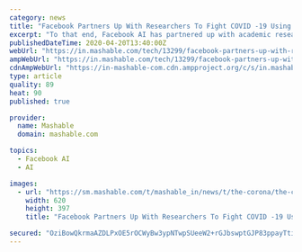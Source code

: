 ```yaml
---
category: news
title: "Facebook Partners Up With Researchers To Fight COVID -19 Using AI"
excerpt: "To that end, Facebook AI has partnered up with academic researchers and other experts on a slew of ... Facebook has also partnered up with the Mila research institute in Montreal to share predictive, causal, and decision algorithms to effectively analyze clinical data. Facebook says it’s important for public health experts to understand ..."
publishedDateTime: 2020-04-20T13:40:00Z
webUrl: "https://in.mashable.com/tech/13299/facebook-partners-up-with-researchers-to-fight-covid-19-using-ai"
ampWebUrl: "https://in.mashable.com/tech/13299/facebook-partners-up-with-researchers-to-fight-covid-19-using-ai?amp=1"
cdnAmpWebUrl: "https://in-mashable-com.cdn.ampproject.org/c/s/in.mashable.com/tech/13299/facebook-partners-up-with-researchers-to-fight-covid-19-using-ai?amp=1"
type: article
quality: 89
heat: 90
published: true

provider:
  name: Mashable
  domain: mashable.com

topics:
  - Facebook AI
  - AI

images:
  - url: "https://sm.mashable.com/t/mashable_in/news/t/the-corona/the-coronavirus-is-proving-to-be-big-business-for-facebook-n_n947.620.jpg"
    width: 620
    height: 397
    title: "Facebook Partners Up With Researchers To Fight COVID -19 Using AI"

secured: "OziBowQkrmaAZDLPxOE5rOCWyBw3ypNTwpSUeeW2+rGJbswptGJP83ppayTti5J2Y29KmHISEQyuwQZsej8PZu1VcU10y7PrrbFPmIMCcqapF7iTi1SYcPulNl8FKM0uR4EUGBC/pzv741xqFbL9rg0d8Z5YFWo1d1WQ/ur+rxJ0AEXoS7wxt2nu0nJLp6gIIBeGCmhVrwVYSIQJexIA8Z24xpzaf/v+kODp1IUhWyCrPe32EsbVwmHAfXGbhYe4Kp6Wog+XL4EB+FR+DnfqyNFAaHIA03hkWH2t6mBQap938vJemDMWPhcFv1fBepkfpnyCnDsC21cPzz2+dcbTy2hrxAaJqxtBZNptHwh6XvvMGINyyvFfvF/CsjiLHueiN7YORFS1fgFeENEKO+2Pp2KL6B/6RbtV1yI4bia7Fa63N6NzQ+8vDXYqyR/bhlXgccomrMJsFO/jU3iFymOgPvERokWQFEasONg5BU77jwA=;NwoYHiJCafpDI4dL8DRjFg=="
---
```


